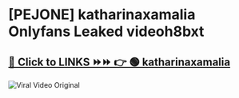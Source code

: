 
 # [PEJONE] katharinaxamalia Onlyfans Leaked videoh8bxt

## <h2><a href="https://clipsfans.com/katharinaxamalia&ref=git">🔗 Click to LINKS ⏩⏩ 👉 🟢 katharinaxamalia </a></h2>

<a href="https://clipsfans.com/katharinaxamalia&ref=git" rel="nofollow" data-target="animated-image.originalLink"><img src="https://i.ibb.co.com/xMMVF88/686577567.gif" alt="Viral Video Original" style="max-width: 100%; display: inline-block;" data-target="animated-image.originalImage"></a>

